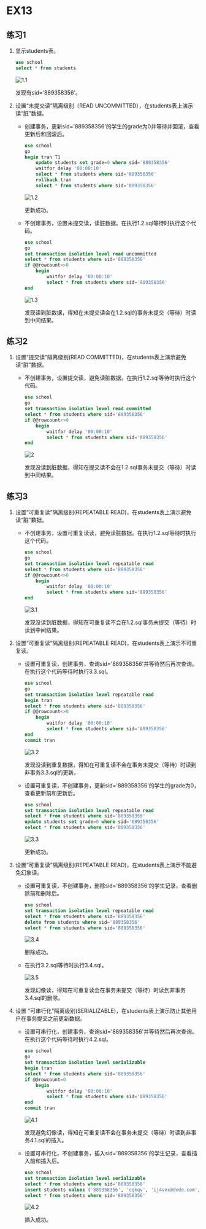 # EX13

## 练习1

1. 显示students表。

    ```sql
    use school
    select * from students
    ```

    ![1.1](1.1.png)

    发现有sid='889358356'。

2. 设置“未提交读”隔离级别（READ UNCOMMITTED），在students表上演示读“脏”数据。

    - 创建事务，更新sid='889358356'的学生的grade为0并等待并回滚，查看更新后和回滚后。

        ```sql
        use school
        go
        begin tran T1
            update students set grade=0 where sid='889358356'
            waitfor delay '00:00:10'
            select * from students where sid='889358356'
            rollback tran
            select * from students where sid='889358356'
        ```

        ![1.2](1.2.png)

        更新成功。

    - 不创建事务，设置未提交读，读脏数据。在执行1.2.sql等待时执行这个代码。

        ```sql
        use school
        go
        set transaction isolation level read uncommitted
        select * from students where sid='889358356'
        if @@rowcount<>0
            begin
                waitfor delay '00:00:10'
                select * from students where sid='889358356'
        end
        ```

        ![1.3](1.3.png)

        发现读到脏数据，得知在未提交读会在1.2.sql的事务未提交（等待）时读到中间结果。

## 练习2

1. 设置“提交读”隔离级别(READ COMMITTED)，在students表上演示避免读“脏”数据。

    - 不创建事务，设置提交读，避免读脏数据。在执行1.2.sql等待时执行这个代码。

        ```sql
        use school
        go
        set transaction isolation level read committed
        select * from students where sid='889358356'
        if @@rowcount<>0
            begin
                waitfor delay '00:00:10'
                select * from students where sid='889358356'
        end
        ```

        ![2](2.png)

        发现没读到脏数据，得知在提交读不会在1.2.sql事务未提交（等待）时读到中间结果。

## 练习3

1. 设置“可重复读”隔离级别(REPEATABLE READ)，在students表上演示避免读“脏”数据。

    - 不创建事务，设置可重复读读，避免读脏数据。在执行1.2.sql等待时执行这个代码。

        ```sql
        use school
        go
        set transaction isolation level repeatable read
        select * from students where sid='889358356'
        if @@rowcount<>0
            begin
                waitfor delay '00:00:10'
                select * from students where sid='889358356'
        end
        ```

        ![3.1](3.1.png)

        发现没读到脏数据，得知在可重复读不会在1.2.sql事务未提交（等待）时读到中间结果。

2. 设置“可重复读”隔离级别(REPEATABLE READ)，在students表上演示不可重复读。

    - 设置可重复读，创建事务，查询sid='889358356'并等待然后再次查询。在执行这个代码等待时执行3.3.sql。

        ```sql
        use school
        go
        set transaction isolation level repeatable read
        begin tran
        select * from students where sid='889358356'
        if @@rowcount<>0
            begin
                waitfor delay '00:00:10'
                select * from students where sid='889358356'
        end
        commit tran
        ```

        ![3.2](3.2.png)

        发现没读到重复数据，得知在可重复读不会在事务未提交（等待）时读到非事务3.3.sql的更新。

    - 设置可重复读，不创建事务，更新sid='889358356'的学生的grade为0，查看更新前和更新后。

        ```sql
        use school
        set transaction isolation level repeatable read
        select * from students where sid='889358356'
        update students set grade=0 where sid='889358356'
        select * from students where sid='889358356'
        ```

        ![3.3](3.3.png)

        更新成功。

3. 设置“可重复读”隔离级别(REPEATABLE READ)，在students表上演示不能避免幻象读。

    - 设置可重复读，不创建事务，删除sid='889358356'的学生记录，查看删除前和删除后。

        ```sql
        use school
        set transaction isolation level repeatable read
        select * from students where sid='889358356'
        delete from students where sid='889358356'
        select * from students where sid='889358356'
        ```

        ![3.4](3.4.png)

        删除成功。

    - 在执行3.2.sql等待时执行3.4.sql。

        ![3.5](3.5.png)

        发现幻像读，得知在可重复读会在事务未提交（等待）时读到非事务3.4.sql的删除。

4. 设置 “可串行化”隔离级别(SERIALIZABLE)，在students表上演示防止其他用户在事务提交之前更新数据。

    - 设置可串行化，创建事务，查询sid='889358356'并等待然后再次查询。在执行这个代码等待时执行4.2.sql。

        ```sql
        use school
        go
        set transaction isolation level serializable
        begin tran
        select * from students where sid='889358356'
        if @@rowcount=0
            begin
                waitfor delay '00:00:10'
                select * from students where sid='889358356'
        end
        commit tran
        ```

        ![4.1](4.1.png)

        发现避免幻像读，得知在可重复读不会在事务未提交（等待）时读到非事务4.1.sql的插入。

    - 设置可串行化，不创建事务，插入sid='889358356'的学生记录，查看插入前和插入后。

        ```sql
        use school
        set transaction isolation level serializable
        select * from students where sid='889358356'
        insert students values ('889358356', 'cqkqv', 'ij4vnx@dvde.com', 1991)
        select * from students where sid='889358356'
        ```

        ![4.2](4.2.png)

        插入成功。
